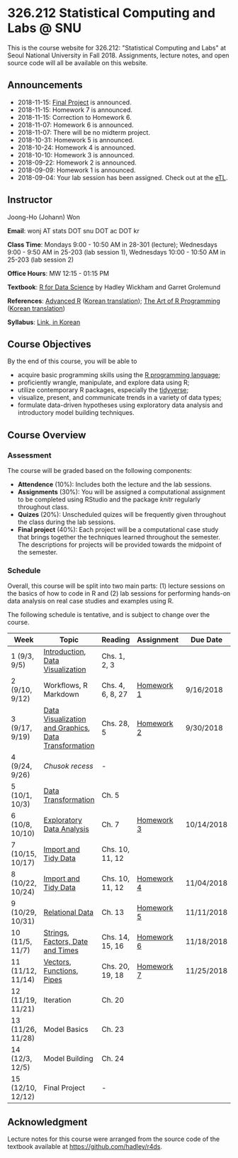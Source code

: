 # 326.212 Statistical Computing and Labs @ SNU

This is the course website for 326.212: "Statistical Computing and Labs" at Seoul National University in Fall 2018. Assignments, lecture notes, and open source code will all be available on this website.

## Announcements

* 2018-11-15: [Final Project](./project/project.md) is announced.
* 2018-11-15: Homework 7 is announced.
* 2018-11-15: Correction to Homework 6.
* 2018-11-07: Homework 6 is announced.
* 2018-11-07: There will be no midterm project.
* 2018-10-31: Homework 5 is announced.
* 2018-10-24: Homework 4 is announced.
* 2018-10-10: Homework 3 is announced.
* 2018-09-22: Homework 2 is announced.
* 2018-09-09: Homework 1 is announced.
* 2018-09-04: Your lab session has been assigned. Check out at the [eTL](http://etl.snu.ac.kr).

## Instructor 

Joong-Ho (Johann) Won

**Email**: wonj AT stats DOT snu DOT ac DOT kr

**Class Time**: Mondays 9:00 - 10:50 AM in 28-301 (lecture);
    Wednesdays 9:00 - 9:50 AM in 25-203 (lab session 1),
    Wednesdays 10:00 - 10:50 AM in 25-203 (lab session 2)

**Office Hours**: MW 12:15 - 01:15 PM

**Textbook**: [R for Data Science](http://r4ds.had.co.nz/index.html) by Hadley Wickham and Garret Grolemund

**References**: [Advanced R](http://adv-r.had.co.nz/) ([Korean translation](http://jpub.tistory.com/792)); 
    [The Art of R Programming](https://nostarch.com/artofr.htm) ([Korean translation](http://www.acornpub.co.kr/book/r-programming))

**Syllabus**: [Link, in Korean](./syllabus2018.pdf)

## Course Objectives

By the end of this course, you will be able to

- acquire basic programming skills using the [R programming language](https://www.r-project.org);
- proficiently wrangle, manipulate, and explore data using R;
- utilize contemporary R packages, especially the [tidyverse](https://www.tidyverse.org);
- visualize, present, and communicate trends in a variety of data types;
- formulate data-driven hypotheses using exploratory data analysis and introductory model building techniques.

## Course Overview

### Assessment

The course will be graded based on the following components:

- **Attendence** (10%): Includes both the lecture and the lab sessions.
- **Assignments** (30%): You will be assigned a computational assignment to be completed using RStudio and the package *knitr* regularly throughout class. 
- **Quizes** (20%): Unscheduled quizes will be frequently given throughout the class during the lab sessions.
- **Final project** (40%): Each project will be a computational case study that brings together the techniques learned throughout the semester. The descriptions for projects will be provided towards the midpoint of the semester.

### Schedule

Overall, this course will be split into two main parts: (1) lecture sessions on the basics of how to code in R and (2) lab sessions for performing hands-on data analysis on real case studies and examples using R.

The following schedule is tentative, and is subject to change over the course.

| Week | Topic | Reading | Assignment | Due Date |
|---| --- | --- | --- | --- |
| 1 (9/3, 9/5)      | [Introduction](./lectures/01-intro.html), [Data Visualization](./lectures/02-visualization.html) | Chs. 1, 2, 3 |   |  |
| 2 (9/10, 9/12)    | Workflows, R Markdown | Chs. 4, 6, 8, 27 | [Homework 1](./hw/hw1.html) | 9/16/2018  |
| 3 (9/17, 9/19)    | [Data Visualization and Graphics](./lectures/02-visualization.html), [Data Transformation](./lectures/03-transformation.html) | Chs. 28, 5 | [Homework 2](./hw/hw2.html) | 9/30/2018  |
| 4 (9/24, 9/26)    | *Chusok recess* | - |  |  |
| 5 (10/1, 10/3)    | [Data Transformation](./lectures/03-transformation.html) | Ch. 5 |  |  |
| 6 (10/8, 10/10)   | [Exploratory Data Analysis](./lectures/04-EDA.html) | Ch. 7 | [Homework 3](./hw/hw3.md) | 10/14/2018 |
| 7 (10/15, 10/17)  | [Import and Tidy Data](./lectures/05-tidy.html) | Chs. 10, 11, 12 |  |  |
| 8 (10/22, 10/24)  | [Import and Tidy Data](./lectures/05-tidy.html) | Chs. 10, 11, 12 | [Homework 4](./hw/hw4.md) | 11/04/2018 |
| 9 (10/29, 10/31)  | [Relational Data](./lectures/06-relational.html) | Ch. 13 | [Homework 5](./hw/hw5.md) | 11/11/2018 |
| 10 (11/5, 11/7)   | [Strings](./lectures/07-string.html), [Factors, Date and Times](./lectures/08-factors.html) | Chs. 14, 15, 16 | [Homework 6](./hw/hw6.md) | 11/18/2018 |  |
| 11 (11/12, 11/14) | [Vectors](./lectures/11-vectors.html), [Functions](./lectures/10-functions.html), [Pipes](./lectures/09-pipe.html) | Chs. 20, 19, 18 | [Homework 7](./hw/hw7.md) | 11/25/2018  |
| 12 (11/19, 11/21) | Iteration | Ch. 20 |  |  |
| 13 (11/26, 11/28) | Model Basics | Ch. 23 |  |  |
| 14 (12/3, 12/5)   | Model Building | Ch. 24 |  |  |
| 15 (12/10, 12/12) | Final Project | - |  |  |


## Acknowledgment
Lecture notes for this course were arranged from the source code of the textbook available at <https://github.com/hadley/r4ds>.
